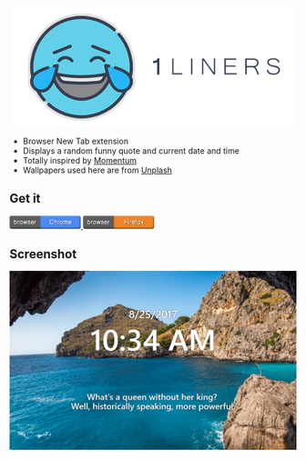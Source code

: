 ![logo](https://raw.githubusercontent.com/antoniaelek/one-liners/master/img/logo-text.png)

- Browser New Tab extension
- Displays a random funny quote and current date and time
- Totally inspired by [Momentum](https://momentumdash.com/)
- Wallpapers used here are from [Unplash](https://source.unsplash.com/)

## Get it

<a href="https://chrome.google.com/webstore/detail/ibccdjmfddleamjkkmemddoppdepaojp" >
  <img src="https://raw.githubusercontent.com/antoniaelek/one-liners/master/img/button-chrome.png" alt="chrome" width="125"/>
</a>

<a href="https://addons.mozilla.org/en-US/firefox/addon/one-liners/" >
  <img src="https://raw.githubusercontent.com/antoniaelek/one-liners/master/img/button-firefox.png" alt="firefox" width="125"/>
</a>

## Screenshot

![Screenshot](https://raw.githubusercontent.com/antoniaelek/one-liners/master/img/readme-1.png)



